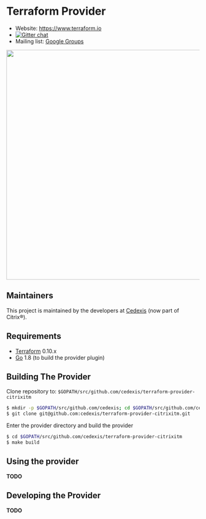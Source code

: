 # Terraform Provider

- Website: https://www.terraform.io
- [![Gitter chat](https://badges.gitter.im/hashicorp-terraform/Lobby.png)](https://gitter.im/hashicorp-terraform/Lobby)
- Mailing list: [Google Groups](http://groups.google.com/group/terraform-tool)

<img src="https://cdn.rawgit.com/hashicorp/terraform-website/master/content/source/assets/images/logo-hashicorp.svg" width="600px">

## Maintainers

This project is maintained by the developers at [Cedexis](https://www.cedexis.com/) (now part of Citrix&#174;).

## Requirements

- [Terraform](https://www.terraform.io/downloads.html) 0.10.x
- [Go](https://golang.org/doc/install) 1.8 (to build the provider plugin)

## Building The Provider

Clone repository to: `$GOPATH/src/github.com/cedexis/terraform-provider-citrixitm`

```sh
$ mkdir -p $GOPATH/src/github.com/cedexis; cd $GOPATH/src/github.com/cedexis
$ git clone git@github.com:cedexis/terraform-provider-citrixitm.git
```

Enter the provider directory and build the provider

```sh
$ cd $GOPATH/src/github.com/cedexis/terraform-provider-citrixitm
$ make build
```

## Using the provider

**TODO**

## Developing the Provider

**TODO**
